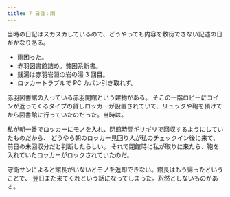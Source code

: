 ```yaml
---
title: 7 日目：雨
---
```


当時の日記はスカスカしているので、どうやっても内容を敷衍できない記述の日がかなりある。

* 雨困った。
* 赤羽図書館詰め。貧困系新書。
* 銭湯は赤羽岩淵の岩の湯 3 回目。
* ロッカートラブルで PC カバン引き取れず。

赤羽図書館の入っている赤羽開館という建物がある。
そこの一階ロビーにコインが返ってくるタイプの貸しロッカーが設置されていて、リュックや鞄を預けてから図書館に行っていたのだった。当時は。

私が朝一番でロッカーにモノを入れ、閉館時間ギリギリで回収するようにしていたものだから、
どうやら朝のロッカー見回り人が私のチェックイン後に来て、前日の未回収分だと判断したらしい。
それで閉館時に私が取りに来たら、鞄を入れていたロッカーがロックされていたのだ。

守衛サンによると館長がいないとモノを返却できない。館長はもう帰ったということで、
翌日また来てくれという話になってしまった。釈然としないものがある。

